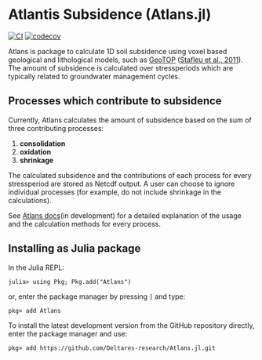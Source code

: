 # Atlantis Subsidence (Atlans.jl)

[![CI](https://github.com/Deltares-research/Atlans.jl/actions/workflows/ci.yml/badge.svg)](https://github.com/Deltares-research/Atlans.jl/actions/workflows/ci.yml)
[![codecov](https://codecov.io/gh/Deltares-research/Atlans.jl/graph/badge.svg)](https://codecov.io/gh/Deltares-research/Atlans.jl)

Atlans is package to calculate 1D soil subsidence using voxel based geological and lithological models, such as [GeoTOP](https://basisregistratieondergrond.nl/inhoud-bro/registratieobjecten/modellen/geotop-gtm/) ([Stafleu et al., 2011](https://doi.org/10.1017/S0016774600000597)). The amount of subsidence is calculated over stressperiods which are typically related to groundwater management cycles.

## Processes which contribute to subsidence
Currently, Atlans calculates the amount of subsidence based on the sum of three contributing processes:

1. **consolidation**
2. **oxidation**
3. **shrinkage** 

The calculated subsidence and the contributions of each process for every stressperiod are stored as Netcdf output. A user can choose to ignore individual processes (for example, do not include shrinkage in the calculations). 

See [Atlans docs](https://deltares-research.github.io/Atlans.jl/)(in development) for a detailed explanation of the usage and the calculation methods for every process.

## Installing as Julia package
In the Julia REPL:
```julia-repl
julia> using Pkg; Pkg.add("Atlans")
```

or, enter the package manager by pressing `]` and type:
```julia-repl
pkg> add Atlans
```

To install the latest development version from the GitHub repository directly, enter the package manager and use:
```julia-repl
pkg> add https://github.com/Deltares-research/Atlans.jl.git
```
